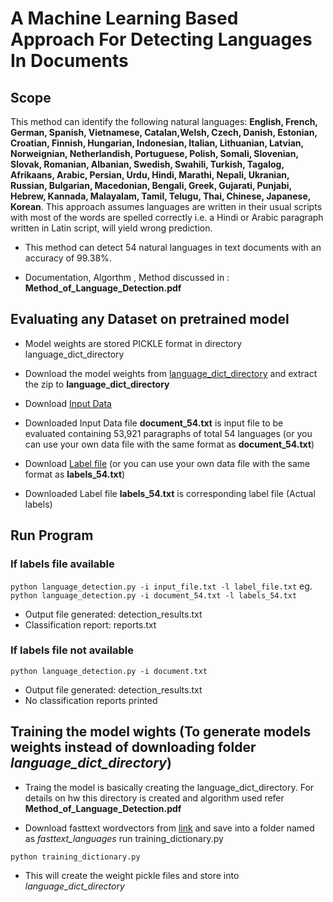 # A Machine Learning Based Approach For Detecting Languages In Documents


## Scope
This method can identify the following natural languages: **English, French, German, Spanish, Vietnamese,
Catalan,Welsh, Czech, Danish, Estonian, Croatian, Finnish, Hungarian, Indonesian, Italian,
Lithuanian, Latvian, Norweignian, Netherlandish, Portuguese, Polish, Somali, Slovenian, Slovak,
Romanian, Albanian, Swedish, Swahili, Turkish, Tagalog, Afrikaans, Arabic, Persian, Urdu,
Hindi, Marathi, Nepali, Ukranian, Russian, Bulgarian, Macedonian, Bengali, Greek, Gujarati,
Punjabi, Hebrew, Kannada, Malayalam, Tamil, Telugu, Thai, Chinese, Japanese, Korean**. This
approach assumes languages are written in their usual scripts with most of the words are spelled correctly
i.e. a Hindi or Arabic paragraph written in Latin script, will yield wrong prediction.
- This method can detect 54 natural languages in text documents with an accuracy of 99.38%.

- Documentation, Algorthm , Method discussed in : **Method_of_Language_Detection.pdf**
## Evaluating any Dataset on pretrained model
- Model weights are stored PICKLE format in  directory language_dict_directory

- Download the model weights from [language_dict_directory](https://drive.google.com/file/d/1ILi1QYFF0RlDD19wIOToSJjmQQnDjCXU/view?usp=sharing) and extract the zip to **language_dict_directory**
- Download [Input Data](https://drive.google.com/file/d/1vFod1VgJpOZw7H9-mHFDr4cKc5DaE1dC/view?usp=sharing)  
- Downloaded Input Data file **document_54.txt** is input file to be evaluated containing 53,921 paragraphs of total 54 languages (or you can use your own data file with the same format as **document_54.txt**)
- Download [Label file](https://drive.google.com/file/d/16OydexD_W6g8kB95HZHrlgpV1PgGOxXM/view?usp=sharing) (or you can use your own data file with the same format as **labels_54.txt**)
- Downloaded Label file **labels_54.txt** is corresponding  label file (Actual labels)

## Run Program ##
### If labels file available ###
`
python language_detection.py -i input_file.txt -l label_file.txt
`
eg.  `python language_detection.py -i document_54.txt -l labels_54.txt`
- Output file generated: detection_results.txt
- Classification report: reports.txt

### If labels file not available ###
`
python language_detection.py -i document.txt
`
- Output file generated: detection_results.txt
- No classification reports printed

## Training the model wights (To generate models weights instead of downloading folder *language_dict_directory*)

- Traing the model is basically creating the language_dict_directory. For details on hw this directory is created and algorithm used refer **Method_of_Language_Detection.pdf**

- Download fasttext wordvectors from [link](https://fasttext.cc/docs/en/crawl-vectors.html) and save into a folder named as *fasttext_languages*
run training_dictionary.py

`
python training_dictionary.py
`
- This will create the weight pickle files and store into *language_dict_directory*




